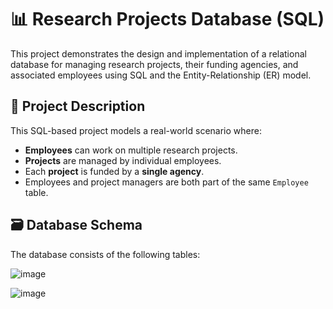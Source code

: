 # 📊 Research Projects Database (SQL)

This project demonstrates the design and implementation of a relational database for managing research projects, their funding agencies, and associated employees using SQL and the Entity-Relationship (ER) model.


## 🧠 Project Description

This SQL-based project models a real-world scenario where:
- **Employees** can work on multiple research projects.
- **Projects** are managed by individual employees.
- Each **project** is funded by a **single agency**.
- Employees and project managers are both part of the same `Employee` table.


## 🗃️ Database Schema

The database consists of the following tables:



![image](https://github.com/user-attachments/assets/b273e88b-9c54-4264-9855-adb45c24e775)


![image](https://github.com/user-attachments/assets/3f9d418a-90d7-45e7-b43f-7729d86f0b61)
